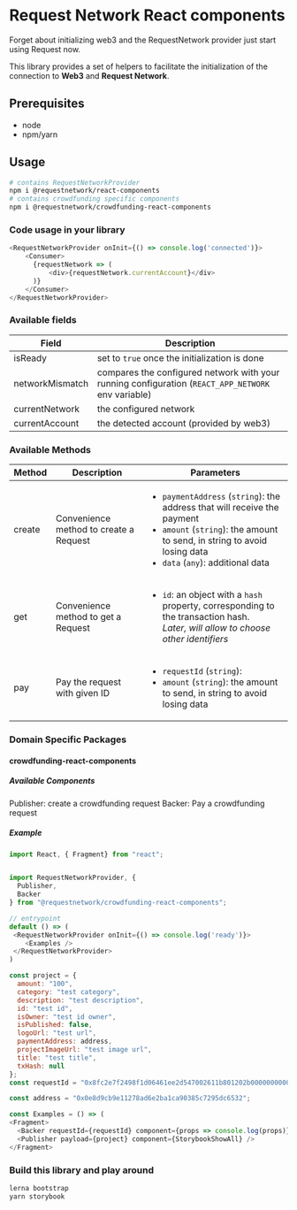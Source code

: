 # Request Network React components

Forget about initializing web3 and the RequestNetwork provider just start using Request now.


This library provides a set of helpers to facilitate the initialization of the connection to **Web3** and **Request Network**. 

## Prerequisites

- node
- npm/yarn

## Usage

```sh
# contains RequestNetworkProvider
npm i @requestnetwork/react-components
# contains crowdfunding specific components
npm i @requestnetwork/crowdfunding-react-components
```

### Code usage in your library 
```javascript
<RequestNetworkProvider onInit={() => console.log('connected')}>
    <Consumer>
      {requestNetwork => (
          <div>{requestNetwork.currentAccount}</div>
      )}
    </Consumer>
</RequestNetworkProvider>
```

### Available fields

|Field|Description|
|---|---|
|isReady|set to `true` once the initialization is done|
|networkMismatch|compares the configured network with your running configuration (`REACT_APP_NETWORK` env variable)|
|currentNetwork|the configured network|
|currentAccount|the detected account (provided by web3)|

### Available Methods

|Method|Description|Parameters|
|---|---|---|
|create|Convenience method to create a Request| <ul><li>`paymentAddress` (`string`): the address that will receive the payment</li><li>`amount` (`string`): the amount to send, in string to avoid losing data</li><li>`data` (`any`): additional data</li></ul> |
|get|Convenience method to get a Request|<ul><li>`id`: an object with a `hash` property, corresponding to the transaction hash. <br>*Later, will allow to choose other identifiers*</li></ul>|
|pay|Pay the request with given ID|<ul><li>`requestId` (`string`): </li><li>`amount` (`string`): the amount to send, in string to avoid losing data</li></ul>|


### Domain Specific Packages

#### crowdfunding-react-components

##### Available Components
Publisher: create a crowdfunding request
Backer: Pay a crowdfunding request

##### Example

```js
import React, { Fragment} from "react";


import RequestNetworkProvider, {
  Publisher,
  Backer
} from "@requestnetwork/crowdfunding-react-components";

// entrypoint
default () => (
 <RequestNetworkProvider onInit={() => console.log('ready')}>
    <Examples />
 </RequestNetworkProvider>
)

const project = {
  amount: "100",
  category: "test category",
  description: "test description",
  id: "test id",
  isOwner: "test id owner",
  isPublished: false,
  logoUrl: "test url",
  paymentAddress: address,
  projectImageUrl: "test image url",
  title: "test title",
  txHash: null
};
const requestId = "0x8fc2e7f2498f1d06461ee2d547002611b801202b000000000000000000000640";

const address = "0x0e8d9cb9e11278ad6e2ba1ca90385c7295dc6532";

const Examples = () => (
<Fragment>
  <Backer requestId={requestId} component={props => console.log(props)} />
  <Publisher payload={project} component={StorybookShowAll} />
</Fragment>
```

### Build this library and play around
```sh
lerna bootstrap
yarn storybook
```

